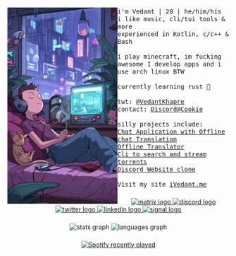 ###

<p float="left">
  <img src="images/image.jpeg" width="250" align="left">
  <p float="left">
    <samp>
      i'm Vedant | 20 | he/him/his
      <br>
      i like music, cli/tui tools & more
      <br>
      experienced in Kotlin, c/c++ & Bash
      <br>
      <br>
      i play minecraft, im fucking awesome
      I develop apps and i use arch linux BTW
      <br>
      <br>
      currently learning rust 🦀
      <br>
      <br>
      twt: 
      <a href="https://x.com/VedantKhapre">@VedantKhapre</a><br>
      contact: 
      <a href="https://discordapp.com/users/1091575419167314030">Discord@Cookie</a><br>
      <br>
      silly projects include:
      <br>
      <a href="https://github.com/VedantKhapre/iBefore">Chat Application with Offline chat Translation</a><br>
      <a href="https://github.com/VedantKhapre/Offline-Translator">Offline Translator</a><br>
      <a href="https://github.com/VedantKhapre/Flix">Cli to search and stream torrents</a><br>
      <a href="https://github.com/VedantKhapre/Discord-website-clone">Discord Website clone</a><br>
      <br>
      Visit my site <a href="https://ivedant.me">iVedant.me</a>
      <br>
    </samp>
  </p>
</p>
 

###

<div align="center">
  <a href="https://matrix.to/#/@ivedant:matrix.org" target="_blank">
    <img src="https://img.shields.io/static/v1?message=Matrix&logo=matrix&label=&color=000000&logoColor=white&labelColor=&style=for-the-badge" height="35" alt="matrix logo"  />
  </a>
  <a href="https://discordapp.com/users/1091575419167314030" target="_blank">
    <img src="https://img.shields.io/static/v1?message=Discord&logo=discord&label=&color=7289DA&logoColor=white&labelColor=&style=for-the-badge" height="35" alt="discord logo"  />
  </a>
  <a href="https://x.com/VedantKhapre" target="_blank">
    <img src="https://img.shields.io/static/v1?message=Twitter&logo=twitter&label=&color=1DA1F2&logoColor=white&labelColor=&style=for-the-badge" height="35" alt="twitter logo"  />
  </a>
  <a href="https://www.linkedin.com/in/vedant-khapre/" target="_blank">
    <img src="https://img.shields.io/static/v1?message=LinkedIn&logo=linkedin&label=&color=0077B5&logoColor=white&labelColor=&style=for-the-badge" height="35" alt="linkedin logo"  />
  </a>
  <a href="https://signal.me/#eu/q0subdrloq5TKkFGlRWmk0_DYRus_5JPJEuF9LImlqvduzMFU7ZMTbNWk2JGYyz0" target="_blank">
    <img src="https://img.shields.io/static/v1?message=Signal&logo=signal&label=&color=039BE5&logoColor=white&labelColor=&style=for-the-badge" height="35" alt="signal logo"  />
  </a>
</div>

###

<div align="center">
  <img src="https://github-readme-stats.vercel.app/api?username=VedantKhapre&hide_title=false&hide_rank=true&show_icons=true&include_all_commits=false&count_private=true&disable_animations=false&theme=dark&locale=en&hide_border=true&custom_title=GitHub%20Stats" height="144" alt="stats graph"  />
  <img src="https://github-readme-stats.vercel.app/api/top-langs?username=VedantKhapre&locale=en&hide_title=false&layout=compact&card_width=320&langs_count=7&theme=dark&hide_border=true" height="150" alt="languages graph"  />
</div>

###
  
  <div align="center">
    <a href="https://open.spotify.com/user/316lavx4eppcg3psticrsva4uale">
      <img src="https://spotify-recently-played-readme.vercel.app/api?user=316lavx4eppcg3psticrsva4uale&count=1&unique=true" alt="Spotify recently played" />
    </a>
  </div>
  

###
